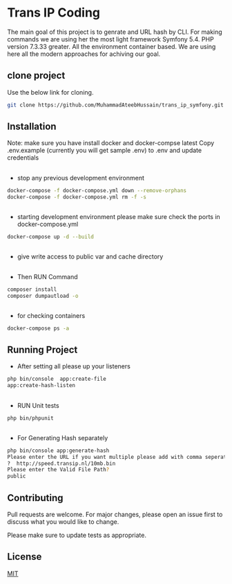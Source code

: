 # Trans IP Coding

The main goal of this project is to genrate and URL hash by CLI. For making commands we are using her the most light framework Symfony 5.4. PHP version 7.3.33 greater. All the environment container based.
We are using here all the modern approaches for achiving our goal.  

## clone project

Use the below link for cloning.

```bash
git clone https://github.com/MuhammadAteebHussain/trans_ip_symfony.git
```

## Installation
Note: make sure you have install docker and docker-compse latest
  Copy .env.example (currently you will get sample .env) to .env and update credentials

## 
- stop any previous development environment

```bash
docker-compose -f docker-compose.yml down --remove-orphans
docker-compose -f docker-compose.yml rm -f -s
```
## 
- starting development environment please make sure check the ports in docker-compose.yml
```bash
docker-compose up -d --build
```
##
- give write access to public var and cache directory
##
-  Then RUN Command
```bash
composer install
composer dumpautload -o
```

##
-  for checking containers 
```bash
docker-compose ps -a
```
## Running Project
-  After setting all please up your listeners
```bash
php bin/console  app:create-file
app:create-hash-listen
```

##
- RUN Unit tests
```bash
php bin/phpunit
```
##
- For Generating Hash separately
```bash
php bin/console app:generate-hash
Please enter the URL if you want multiple please add with comma seperated 
?  http://speed.transip.nl/10mb.bin
Please enter the Valid File Path?   
public
```

## Contributing
Pull requests are welcome. For major changes, please open an issue first to discuss what you would like to change.

Please make sure to update tests as appropriate.

## License
[MIT](https://choosealicense.com/licenses/mit/)